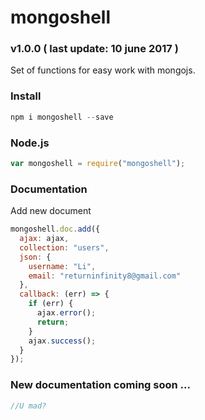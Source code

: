 # mongoshell
### v1.0.0 ( last update: 10 june 2017 )

Set of functions for easy work with mongojs.

### Install
```javascript
npm i mongoshell --save
```

### Node.js
```javascript
var mongoshell = require("mongoshell");
```

### Documentation
Add new document
```javascript
mongoshell.doc.add({
  ajax: ajax,
  collection: "users",
  json: {
    username: "Li",
    email: "returninfinity8@gmail.com"
  },
  callback: (err) => {
    if (err) {
      ajax.error();
      return;
    }
    ajax.success();
  }
});
```

### New documentation coming soon ...
```javascript
//U mad?
```
